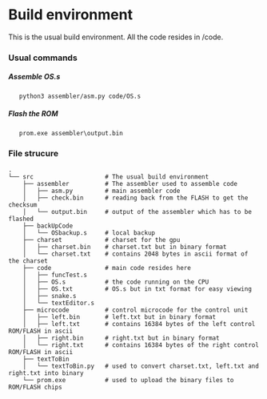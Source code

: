 # Build environment
This is the usual build environment. All the code resides in /code.
### Usual commands

##### Assemble OS.s
```
   python3 assembler/asm.py code/OS.s
```
##### Flash the ROM
```
   prom.exe assembler\output.bin
 ```

### File strucure
    .
    └── src                    # The usual build environment
        ├── assembler          # The assembler used to assemble code
        │   ├── asm.py         # main assembler code 
        │   ├── check.bin      # reading back from the FLASH to get the checksum
        │   └── output.bin     # output of the assembler which has to be flashed
        ├── backUpCode
        │   └── OSbackup.s     # local backup
        ├── charset            # charset for the gpu
        │   ├── charset.bin    # charset.txt but in binary format
        │   └── charset.txt    # contains 2048 bytes in ascii format of the charset
        ├── code               # main code resides here
        │   ├── funcTest.s
        │   ├── OS.s           # the code running on the CPU
        │   ├── OS.txt         # OS.s but in txt format for easy viewing
        │   ├── snake.s
        │   └── textEditor.s
        ├── microcode          # control microcode for the control unit 
        │   ├── left.bin       # left.txt but in binary format
        │   ├── left.txt       # contains 16384 bytes of the left control ROM/FLASH in ascii
        │   ├── right.bin      # right.txt but in binary format
        │   └── right.txt      # contains 16384 bytes of the right control ROM/FLASH in ascii
        ├── textToBin
        │   └── textToBin.py   # used to convert charset.txt, left.txt and right.txt into binary
        └── prom.exe           # used to upload the binary files to ROM/FLASH chips
